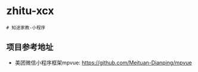# zhitu-xcx

```
# 知途家教-小程序
```

## 项目参考地址

* 美团微信小程序框架mpvue: https://github.com/Meituan-Dianping/mpvue
